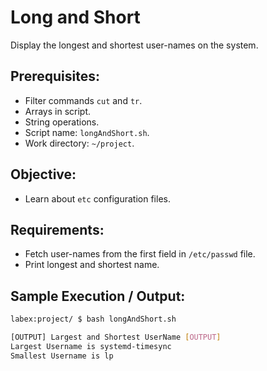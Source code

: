 # Long and Short

Display the longest and shortest user-names on the system.

## Prerequisites:

- Filter commands `cut` and `tr`.
- Arrays in script.
- String operations.
- Script name: `longAndShort.sh`.
- Work directory: `~/project`.

## Objective:

- Learn about `etc` configuration files.

## Requirements:

- Fetch user-names from the first field in `/etc/passwd` file.
- Print longest and shortest name.

## Sample Execution / Output:

```bash
labex:project/ $ bash longAndShort.sh

[OUTPUT] Largest and Shortest UserName [OUTPUT]
Largest Username is systemd-timesync
Smallest Username is lp
```
